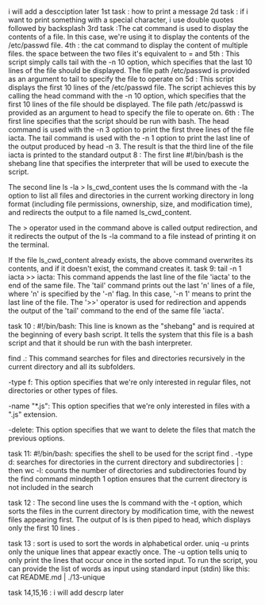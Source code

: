 i will add a descciption later
1st task : how to print a message
2d task : if i want to print something with a special character, i use double quotes followed by backsplash
3rd task :The cat command is used to display the contents of a file. In this case, we're using it to display the contents of the /etc/passwd file.
4th : the cat command to display the content of multiple files. the space between the two files it's equivalent to = and
5th : This script simply calls tail with the -n 10 option, which specifies that the last 10 lines of the file should be displayed. The file path /etc/passwd is provided as an argument to tail to specify the file to operate on
5d : This script displays the first 10 lines of the /etc/passwd file. The script achieves this by calling the head command with the -n 10 option, which specifies that the first 10 lines of the file should be displayed. The file path /etc/passwd is provided as an argument to head to specify the file to operate on.
6th : The first line specifies that the script should be run with bash.
The head command is used with the -n 3 option to print the first three lines of the file iacta.
The tail command is used with the -n 1 option to print the last line of the output produced by head -n 3.
The result is that the third line of the file iacta is printed to the standard output
8 : The first line #!/bin/bash is the shebang line that specifies the interpreter that will be used to execute the script.

The second line ls -la > ls_cwd_content uses the ls command with the -la option to list all files and directories in the current working directory in long format (including file permissions, ownership, size, and modification time), and redirects the output to a file named ls_cwd_content.

The > operator used in the command above is called output redirection, and it redirects the output of the ls -la command to a file instead of printing it on the terminal.

If the file ls_cwd_content already exists, the above command overwrites its contents, and if it doesn't exist, the command creates it.
task 9: tail -n 1 iacta >> iacta: This command appends the last line of the file 'iacta' to the end of the same file. The 'tail' command prints out the last 'n' lines of a file, where 'n' is specified by the '-n' flag. In this case, '-n 1' means to print the last line of the file. The '>>' operator is used for redirection and appends the output of the 'tail' command to the end of the same file 'iacta'.

task 10 : #!/bin/bash: This line is known as the "shebang" and is required at the beginning of every bash script. It tells the system that this file is a bash script and that it should be run with the bash interpreter.

find .: This command searches for files and directories recursively in the current directory and all its subfolders.

-type f: This option specifies that we're only interested in regular files, not directories or other types of files.

-name "*.js": This option specifies that we're only interested in files with a ".js" extension.

-delete: This option specifies that we want to delete the files that match the previous options.

task 11: #!/bin/bash: specifies the shell to be used for the script
find . -type d: searches for directories in the current directory and subdirectories
| : then 
wc -l: counts the number of directories and subdirectories found by the find command
mindepth 1 option ensures that the current directory is not included in the search 

task 12 : The second line uses the ls command with the -t option, which sorts the files in the current directory by modification time, with the newest files appearing first. The output of ls is then piped to head, which displays only the first 10 lines .

task 13 : 
 sort is used to sort the words in alphabetical order.
uniq -u prints only the unique lines that appear exactly once. The -u option tells uniq to only print the lines that occur once in the sorted input.
To run the script, you can provide the list of words as input using standard input (stdin) like this: cat README.md | ./13-unique

task 14,15,16 : i will add descrp later
